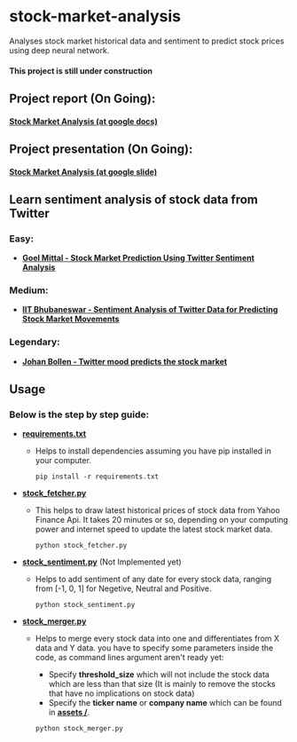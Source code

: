 # stock-market-analysis

Analyses stock market historical data and sentiment to predict stock prices using deep neural network.

#### This project is still under construction

## Project report (On Going):
#### [Stock Market Analysis (at google docs)](https://docs.google.com/document/d/1gcgvTQXWzORDAhtZyQVfNQ9ScLQ6Zz_JJp8X3R20l0o/edit?usp=sharing)

## Project presentation (On Going):
#### [Stock Market Analysis (at google slide)](https://docs.google.com/presentation/d/1_wypLNpCi7HX7Slnf5_s2J0FRkNAKiAA-OxQySfR7tQ/edit#slide=id.g7a5e2b11ad_3_1464)

## Learn sentiment analysis of stock data from Twitter

### Easy:

* **[Goel Mittal - Stock Market Prediction Using Twitter Sentiment Analysis](http://cs229.stanford.edu/proj2011/GoelMittal-StockMarketPredictionUsingTwitterSentimentAnalysis.pdf)**

### Medium:

* **[IIT Bhubaneswar - Sentiment Analysis of Twitter Data for
Predicting Stock Market Movements](https://arxiv.org/pdf/1610.09225.pdf)**

### Legendary:

* **[Johan Bollen - Twitter mood predicts the stock market](https://arxiv.org/pdf/1010.3003&)**

## Usage

### Below is the step by step guide:

* **[requirements.txt](https://github.com/Gunjan933/stock-market-analysis/blob/master/requirements.txt)** 
  
  - Helps to install dependencies assuming you have pip installed in your computer.
  
    ```console
    pip install -r requirements.txt
    ```

* **[stock_fetcher.py](https://github.com/Gunjan933/stock-market-analysis/blob/master/stock_fetcher.py)**

  - This helps to draw latest historical prices of stock data from Yahoo Finance Api. It takes 20 minutes or so, depending on your computing power and internet speed to update the latest stock market data.
    
    ```console
    python stock_fetcher.py
    ```

* **[stock_sentiment.py](https://github.com/Gunjan933/stock-market-analysis/blob/master/stock_sentiment.py)** (Not Implemented yet)
  
  - Helps to add sentiment of any date for every stock data, ranging from [-1, 0, 1] for Negetive, Neutral and Positive.
    
    ```console
    python stock_sentiment.py
    ```

* **[stock_merger.py](https://github.com/Gunjan933/stock-market-analysis/blob/master/stock_merger.py)**
  
  - Helps to merge every stock data into one and differentiates from X data and Y data. 
    you have to specify some parameters inside the code, as command lines argument aren't ready yet:
      * Specify **threshold_size** which will not include the stock data which are less than that size (It is mainly to remove the stocks that have no implications on stock data)
      * Specify the **ticker name** or **company name** which can be found in **[assets /](https://github.com/Gunjan933/stock-market-analysis/tree/master/assets)**.
  
    ```console
    python stock_merger.py
    ```
